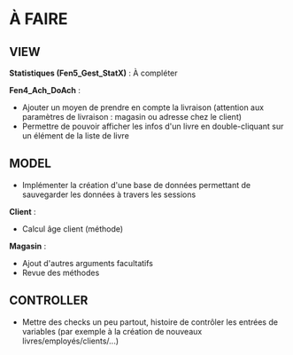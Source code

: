 <h1>À FAIRE</h1>

<h2>VIEW</h2>

<b>Statistiques (Fen5_Gest_StatX)</b> : À compléter

<b>Fen4_Ach_DoAch</b> : 
  - Ajouter un moyen de prendre en compte la livraison (attention aux paramètres de livraison : magasin ou adresse chez le client)
  - Permettre de pouvoir afficher les infos d'un livre en double-cliquant sur un élément de la liste de livre 

<h2>MODEL</h2>

  - Implémenter la création d'une base de données permettant de sauvegarder les données à travers les sessions

<b>Client</b> :
  - Calcul âge client (méthode)

<b>Magasin</b> : 
  - Ajout d'autres arguments facultatifs
  - Revue des méthodes


<h2>CONTROLLER</h2>

  - Mettre des checks un peu partout, histoire de contrôler les entrées de variables (par exemple à la création de nouveaux livres/employés/clients/...)
